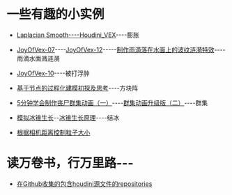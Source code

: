 # 一些有趣的小实例

* [Laplacian Smooth----Houdini_VEX](https://blog.csdn.net/u012871784/article/details/87854636)----膨胀

* [JoyOfVex-07](https://www.bilibili.com/read/cv765129)----[JoyOfVex-12](https://www.bilibili.com/read/cv770742)-----[制作雨滴落在水面上的波纹涟漪特效](https://www.yiihuu.com/twjc/31914.html)----雨滴水面溅涟漪

* [JoyOfVex-10](https://www.bilibili.com/read/cv766219)----被打浮肿

* [基于节点的过程化建模初探及思考](https://blog.csdn.net/noahzuo/article/details/73302220?utm_source=blogxgwz0)----方块阵

* [5分钟学会制作丧尸群集动画（一）](http://tieba.baidu.com/p/5090342653)----[群集动画升级版（二）](http://tieba.baidu.com/p/5093069542)----群集

* [模拟冰锥生长](https://www.bilibili.com/video/av20742769)--[冰锥生长原理](https://www.bilibili.com/video/av20431740)----结冰

* [根据相机距离控制粒子大小](http://blog.sina.com.cn/s/blog_13f902b690102yfdb.html)

# 读万卷书，行万里路---

* [在Github收集的包含houdini源文件的repositories](https://github.com/all-in-one-of)


